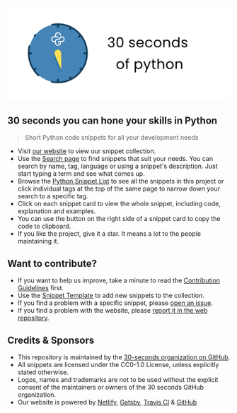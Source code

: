 [![Logo](/logo.png)](https://30secondsofcode.org/python/p/1)

## 30 seconds you can hone your skills in Python

> Short Python code snippets for all your development needs

* Visit [our website](https://30secondsofcode.org) to view our snippet collection.
* Use the [Search page](https://30secondsofcode.org/search) to find snippets that suit your needs. You can search by name, tag, language or using a snippet's description. Just start typing a term and see what comes up.
* Browse the [Python Snippet List](https://30secondsofcode.org/python/p/1) to see all the snippets in this project or click individual tags at the top of the same page to narrow down your search to a specific tag.
* Click on each snippet card to view the whole snippet, including code, explanation and examples.
* You can use the button on the right side of a snippet card to copy the code to clipboard.
* If you like the project, give it a star. It means a lot to the people maintaining it.

## Want to contribute?

* If you want to help us improve, take a minute to read the [Contribution Guidelines](/CONTRIBUTING.md) first.
* Use the [Snippet Template](/snippet-template.md) to add new snippets to the collection.
* If you find a problem with a specific snippet, please [open an issue](https://github.com/30-seconds/30-seconds-of-python/issues/new).
* If you find a problem with the website, please [report it in the web repository](https://github.com/30-seconds/30-seconds-web/issues/new).

## Credits & Sponsors

* This repository is maintained by the [30-seconds organization on GitHub](https://github.com/30-seconds).
* All snippets are licensed under the CC0-1.0 License, unless explicitly stated otherwise.
* Logos, names and trademarks are not to be used without the explicit consent of the maintainers or owners of the 30 seconds GitHub organization.
* Our website is powered by [Netlify](https://www.netlify.com/), [Gatsby](https://www.gatsbyjs.org/), [Travis CI](https://travis-ci.com/) & [GitHub](https://github.com/)
